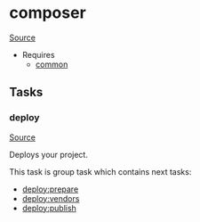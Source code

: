 <!-- DO NOT EDIT THIS FILE! -->
<!-- Instead edit recipe/composer.php -->
<!-- Then run bin/docgen -->

# composer

[Source](/recipe/composer.php)

* Requires
  * [common](/docs/recipe/common.md)


## Tasks

### deploy
[Source](https://github.com/deployphp/deployer/blob/master/recipe/composer.php#L9)

Deploys your project.




This task is group task which contains next tasks:
* [deploy:prepare](/docs/recipe/common.md#deployprepare)
* [deploy:vendors](/docs/recipe/deploy/vendors.md#deployvendors)
* [deploy:publish](/docs/recipe/common.md#deploypublish)


